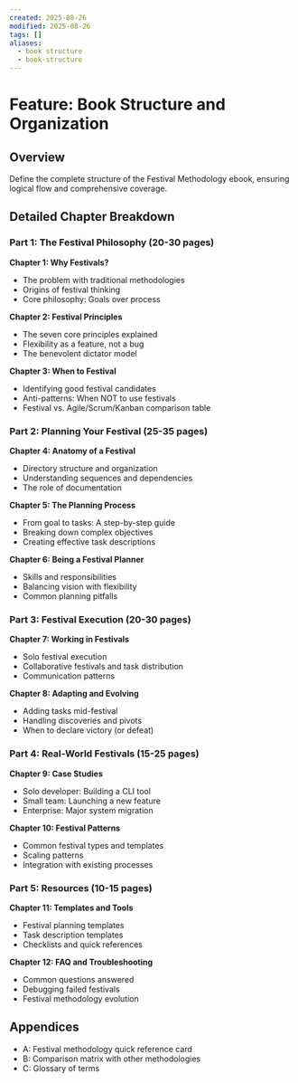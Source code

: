 ```yaml
---
created: 2025-08-26
modified: 2025-08-26
tags: []
aliases:
  - book structure
  - book-structure
---
```


# Feature: Book Structure and Organization

## Overview

Define the complete structure of the Festival Methodology ebook, ensuring
logical flow and comprehensive coverage.

## Detailed Chapter Breakdown

### Part 1: The Festival Philosophy (20-30 pages)

**Chapter 1: Why Festivals?**

- The problem with traditional methodologies
- Origins of festival thinking
- Core philosophy: Goals over process

**Chapter 2: Festival Principles**

- The seven core principles explained
- Flexibility as a feature, not a bug
- The benevolent dictator model

**Chapter 3: When to Festival**

- Identifying good festival candidates
- Anti-patterns: When NOT to use festivals
- Festival vs. Agile/Scrum/Kanban comparison table

### Part 2: Planning Your Festival (25-35 pages)

**Chapter 4: Anatomy of a Festival**

- Directory structure and organization
- Understanding sequences and dependencies
- The role of documentation

**Chapter 5: The Planning Process**

- From goal to tasks: A step-by-step guide
- Breaking down complex objectives
- Creating effective task descriptions

**Chapter 6: Being a Festival Planner**

- Skills and responsibilities
- Balancing vision with flexibility
- Common planning pitfalls

### Part 3: Festival Execution (20-30 pages)

**Chapter 7: Working in Festivals**

- Solo festival execution
- Collaborative festivals and task distribution
- Communication patterns

**Chapter 8: Adapting and Evolving**

- Adding tasks mid-festival
- Handling discoveries and pivots
- When to declare victory (or defeat)

### Part 4: Real-World Festivals (15-25 pages)

**Chapter 9: Case Studies**

- Solo developer: Building a CLI tool
- Small team: Launching a new feature
- Enterprise: Major system migration

**Chapter 10: Festival Patterns**

- Common festival types and templates
- Scaling patterns
- Integration with existing processes

### Part 5: Resources (10-15 pages)

**Chapter 11: Templates and Tools**

- Festival planning templates
- Task description templates
- Checklists and quick references

**Chapter 12: FAQ and Troubleshooting**

- Common questions answered
- Debugging failed festivals
- Festival methodology evolution

## Appendices

- A: Festival methodology quick reference card
- B: Comparison matrix with other methodologies
- C: Glossary of terms
